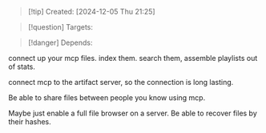 
>[!tip] Created: [2024-12-05 Thu 21:25]

>[!question] Targets: 

>[!danger] Depends: 

connect up your mcp files.
index them.
search them, assemble playlists out of stats.

connect mcp to the artifact server, so the connection is long lasting.

Be able to share files between people you know using mcp.

Maybe just enable a full file browser on a server.
Be able to recover files by their hashes.